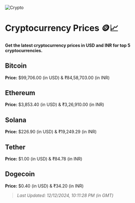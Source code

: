 
![Crypto](https://www.techguide.com.au/wp-content/uploads/2020/11/crypto3.jpeg)

# Cryptocurrency Prices 🪙📈

#### Get the latest cryptocurrency prices in USD and INR for top 5 cryptocurrencies.

## Bitcoin

**Price:** $99,706.00 (in USD) & ₹84,58,703.00 (in INR)

## Ethereum

**Price:** $3,853.40 (in USD) & ₹3,26,910.00 (in INR)

## Solana

**Price:** $226.90 (in USD) & ₹19,249.29 (in INR)

## Tether

**Price:** $1.00 (in USD) & ₹84.78 (in INR)

## Dogecoin

**Price:** $0.40 (in USD) & ₹34.20 (in INR)

> _Last Updated: 12/12/2024, 10:11:28 PM (in GMT)_
